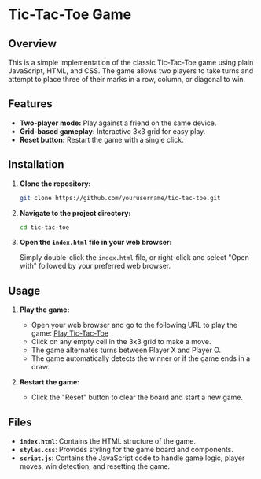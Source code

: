 # Tic-Tac-Toe Game

## Overview

This is a simple implementation of the classic Tic-Tac-Toe game using plain JavaScript, HTML, and CSS. The game allows two players to take turns and attempt to place three of their marks in a row, column, or diagonal to win.

## Features

- **Two-player mode:** Play against a friend on the same device.
- **Grid-based gameplay:** Interactive 3x3 grid for easy play.
- **Reset button:** Restart the game with a single click.

## Installation

1. **Clone the repository:**

   ```bash
   git clone https://github.com/yourusername/tic-tac-toe.git
   ```

2. **Navigate to the project directory:**

   ```bash
   cd tic-tac-toe
   ```

3. **Open the `index.html` file in your web browser:**

   Simply double-click the `index.html` file, or right-click and select "Open with" followed by your preferred web browser.

## Usage

1. **Play the game:**
   - Open your web browser and go to the following URL to play the game: [Play Tic-Tac-Toe]([https://your-deployed-url.com](https://charming-phoenix-8ab863.netlify.app/))
   - Click on any empty cell in the 3x3 grid to make a move.
   - The game alternates turns between Player X and Player O.
   - The game automatically detects the winner or if the game ends in a draw.

2. **Restart the game:**
   - Click the "Reset" button to clear the board and start a new game.

## Files

- **`index.html`**: Contains the HTML structure of the game.
- **`styles.css`**: Provides styling for the game board and components.
- **`script.js`**: Contains the JavaScript code to handle game logic, player moves, win detection, and resetting the game.

